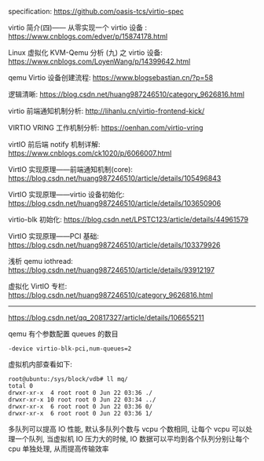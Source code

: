 
specification: https://github.com/oasis-tcs/virtio-spec

virtio 简介(四)—— 从零实现一个 virtio 设备 : https://www.cnblogs.com/edver/p/15874178.html

Linux 虚拟化 KVM-Qemu 分析 (九) 之 virtio 设备: https://www.cnblogs.com/LoyenWang/p/14399642.html

qemu Virtio 设备创建流程: https://www.blogsebastian.cn/?p=58



逻辑清晰: https://blog.csdn.net/huang987246510/category_9626816.html


virtio 前端通知机制分析: http://lihanlu.cn/virtio-frontend-kick/

VIRTIO VRING 工作机制分析: https://oenhan.com/virtio-vring

virtIO 前后端 notify 机制详解: https://www.cnblogs.com/ck1020/p/6066007.html

VirtIO 实现原理——前端通知机制(core): https://blog.csdn.net/huang987246510/article/details/105496843


VirtIO 实现原理——virtio 设备初始化: https://blog.csdn.net/huang987246510/article/details/103650906

virtio-blk 初始化: https://blog.csdn.net/LPSTC123/article/details/44961579

VirtIO 实现原理——PCI 基础: https://blog.csdn.net/huang987246510/article/details/103379926

浅析 qemu iothread: https://blog.csdn.net/huang987246510/article/details/93912197


虚拟化 VirtIO 专栏: https://blog.csdn.net/huang987246510/category_9626816.html


---

https://blog.csdn.net/qq_20817327/article/details/106655211

qemu 有个参数配置 queues 的数目

```
-device virtio-blk-pci,num-queues=2
```

虚拟机内部查看如下:

```
root@ubuntu:/sys/block/vdb# ll mq/
total 0
drwxr-xr-x  4 root root 0 Jun 22 03:36 ./
drwxr-xr-x 10 root root 0 Jun 22 03:34 ../
drwxr-xr-x  6 root root 0 Jun 22 03:36 0/
drwxr-xr-x  6 root root 0 Jun 22 03:36 1/
```

多队列可以提高 IO 性能, 默认多队列个数与 vcpu 个数相同, 让每个 vcpu 可以处理一个队列, 当虚拟机 IO 压力大的时候, IO 数据可以平均到各个队列分别让每个 cpu 单独处理, 从而提高传输效率
